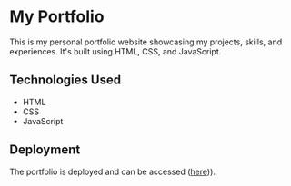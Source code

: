 # My Portfolio

This is my personal portfolio website showcasing my projects, skills, and experiences. It's built using HTML, CSS, and JavaScript.

## Technologies Used
- HTML
- CSS
- JavaScript

## Deployment
The portfolio is deployed and can be accessed ([here](https://rashmikaportfolio.netlify.app/))).

